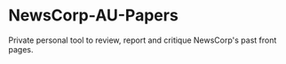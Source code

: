 # NewsCorp-AU-Papers

Private personal tool to review, report and critique NewsCorp's past front pages.